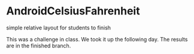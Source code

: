 # AndroidCelsiusFahrenheit
simple relative layout for students to finish

This was a challenge in class. We took it up the following day. The results are in the finished branch.
